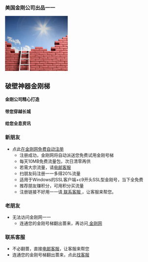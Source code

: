 ### 美国金刚公司出品一一
![image](kklogo-athird.png)
## 破壁神器金刚梯

#### 金刚公司精心打造
#### 带您穿越长城
#### 给您全息资讯


### 新朋友
- 点此[在金刚网免费自动注册](https://amazon135.com/midman-test/testfm.php)
  - 注册成功，金刚网将自动派送您免费试用金刚号梯
  - 每天10MB免费流量包，次日清零再供
  - 若需大宗流量，请[电邮客服](mailto:cs@a2zitpro.com)
  - 扫朋友码注册一一多得20%流量
  - 适用于Windows的SSL客户端+c9开头SSL型金刚号，当下全免费
  - 推荐朋友赚积分，可用积分买流量
  - 注册链接不好用一一请[ 联系客服 ](mailto:cs@a2zitpro.com)，让客服来帮您。

### 老朋友
- 无法访问金刚网一一
  - 连通您的金刚号梯翻出蔷来，再访问[ 金刚网 ](https://atozitpro.net/zh)   

### 联系客服
- 不必翻蔷，直接[电邮客服](mailto:cs@a2zitpro.com)，让客服来帮您
- 连通您的金刚号梯翻出蔷来，点此[找客服](https://www.atozitpro.net/zh/contact-us/)




